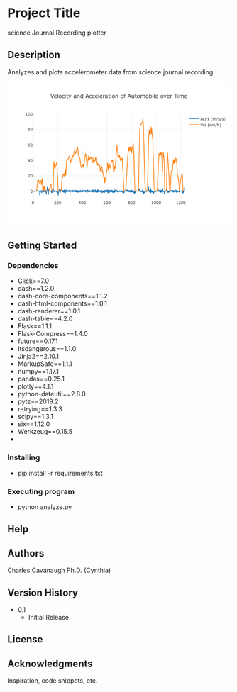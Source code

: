 # Project Title

science Journal Recording plotter

## Description

Analyzes and plots accelerometer data from science journal recording

![Screenshot](plotly-dash-plot.png)

## Getting Started

### Dependencies

* Click==7.0
* dash==1.2.0
* dash-core-components==1.1.2
* dash-html-components==1.0.1
* dash-renderer==1.0.1
* dash-table==4.2.0
* Flask==1.1.1
* Flask-Compress==1.4.0
* future==0.17.1
* itsdangerous==1.1.0
* Jinja2==2.10.1
* MarkupSafe==1.1.1
* numpy==1.17.1
* pandas==0.25.1
* plotly==4.1.1
* python-dateutil==2.8.0
* pytz==2019.2
* retrying==1.3.3
* scipy==1.3.1
* six==1.12.0
* Werkzeug==0.15.5
* 


### Installing

* pip install -r requirements.txt

### Executing program

* python analyze.py


## Help

## Authors

Charles Cavanaugh Ph.D. (Cynthia)

## Version History

* 0.1
    * Initial Release

## License

## Acknowledgments

Inspiration, code snippets, etc.
